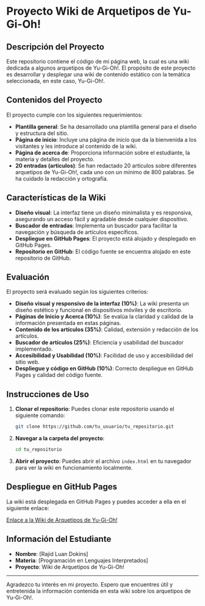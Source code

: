 # Proyecto Wiki de Arquetipos de Yu-Gi-Oh!

## Descripción del Proyecto

Este repositorio contiene el código de mi página web, la cual es una wiki dedicada a algunos arquetipos de Yu-Gi-Oh!. El propósito de este proyecto es desarrollar y desplegar una wiki de contenido estático con la temática seleccionada, en este caso, Yu-Gi-Oh!.

## Contenidos del Proyecto

El proyecto cumple con los siguientes requerimientos:

- **Plantilla general**: Se ha desarrollado una plantilla general para el diseño y estructura del sitio.
- **Página de inicio**: Incluye una página de inicio que da la bienvenida a los visitantes y les introduce al contenido de la wiki.
- **Página de acerca de**: Proporciona información sobre el estudiante, la materia y detalles del proyecto.
- **20 entradas (artículos)**: Se han redactado 20 artículos sobre diferentes arquetipos de Yu-Gi-Oh!, cada uno con un mínimo de 800 palabras. Se ha cuidado la redacción y ortografía.

## Características de la Wiki

- **Diseño visual**: La interfaz tiene un diseño minimalista y es responsiva, asegurando un acceso fácil y agradable desde cualquier dispositivo.
- **Buscador de entradas**: Implementa un buscador para facilitar la navegación y búsqueda de artículos específicos.
- **Despliegue en GitHub Pages**: El proyecto está alojado y desplegado en GitHub Pages.
- **Repositorio en GitHub**: El código fuente se encuentra alojado en este repositorio de GitHub.

## Evaluación

El proyecto será evaluado según los siguientes criterios:

- **Diseño visual y responsivo de la interfaz (10%)**: La wiki presenta un diseño estético y funcional en dispositivos móviles y de escritorio.
- **Páginas de Inicio y Acerca (10%)**: Se evalúa la claridad y calidad de la información presentada en estas páginas.
- **Contenido de los artículos (35%)**: Calidad, extensión y redacción de los artículos.
- **Buscador de artículos (25%)**: Eficiencia y usabilidad del buscador implementado.
- **Accesibilidad y Usabilidad (10%)**: Facilidad de uso y accesibilidad del sitio web.
- **Despliegue y código en GitHub (10%)**: Correcto despliegue en GitHub Pages y calidad del código fuente.

## Instrucciones de Uso

1. **Clonar el repositorio**: Puedes clonar este repositorio usando el siguiente comando:
    ```bash
    git clone https://github.com/tu_usuario/tu_repositorio.git
    ```

2. **Navegar a la carpeta del proyecto**:
    ```bash
    cd tu_repositorio
    ```

3. **Abrir el proyecto**: Puedes abrir el archivo `index.html` en tu navegador para ver la wiki en funcionamiento localmente.

## Despliegue en GitHub Pages

La wiki está desplegada en GitHub Pages y puedes acceder a ella en el siguiente enlace:

[Enlace a la Wiki de Arquetipos de Yu-Gi-Oh!](https://rjddd.github.io/YUGIOHWIKI/)

## Información del Estudiante

- **Nombre**: [Rajid Luan Dokins]
- **Materia**: [Programación en Lenguajes Interpretados]
- **Proyecto**: Wiki de Arquetipos de Yu-Gi-Oh!

---

Agradezco tu interés en mi proyecto. Espero que encuentres útil y entretenida la información contenida en esta wiki sobre los arquetipos de Yu-Gi-Oh!.

